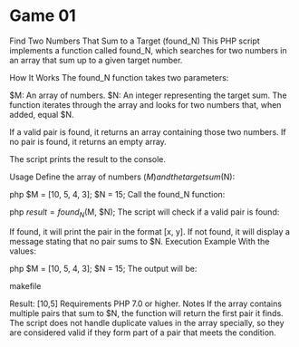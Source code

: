 # Game 01

Find Two Numbers That Sum to a Target (found_N)
This PHP script implements a function called found_N, which searches for two numbers in an array that sum up to a given target number.

How It Works
The found_N function takes two parameters:

$M: An array of numbers.
$N: An integer representing the target sum.
The function iterates through the array and looks for two numbers that, when added, equal $N.

If a valid pair is found, it returns an array containing those two numbers. If no pair is found, it returns an empty array.

The script prints the result to the console.

Usage
Define the array of numbers ($M) and the target sum ($N):

php
$M = [10, 5, 4, 3];
$N = 15;
Call the found_N function:

php
$result = found_N($M, $N);
The script will check if a valid pair is found:

If found, it will print the pair in the format [x, y].
If not found, it will display a message stating that no pair sums to $N.
Execution Example
With the values:

php
$M = [10, 5, 4, 3];
$N = 15;
The output will be:

makefile

Result: [10,5]
Requirements
PHP 7.0 or higher.
Notes
If the array contains multiple pairs that sum to $N, the function will return the first pair it finds.
The script does not handle duplicate values in the array specially, so they are considered valid if they form part of a pair that meets the condition.